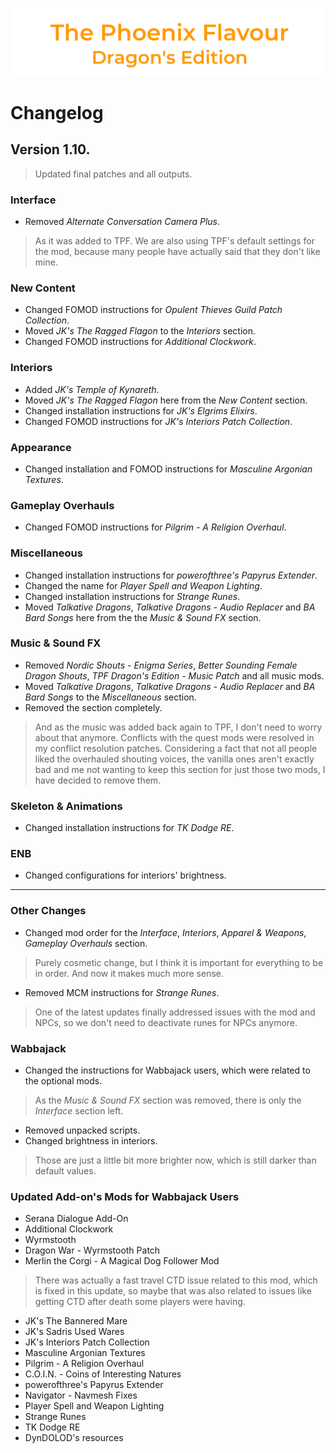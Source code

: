 ![image](images/Banner.png)

# Changelog

## Version 1.10.

> Updated final patches and all outputs.

### Interface

* Removed _Alternate Conversation Camera Plus_.
> As it was added to TPF. We are also using TPF's default settings for the mod, because many people have actually said that they don't like mine.

### New Content

* Changed FOMOD instructions for _Opulent Thieves Guild Patch Collection_.
* Moved _JK's The Ragged Flagon_ to the _Interiors_ section.
* Changed FOMOD instructions for _Additional Clockwork_.

### Interiors

* Added _JK's Temple of Kynareth_.
* Moved _JK's The Ragged Flagon_ here from the _New Content_ section.
* Changed installation instructions for _JK's Elgrims Elixirs_.
* Changed FOMOD instructions for _JK's Interiors Patch Collection_.

### Appearance

* Changed installation and FOMOD instructions for _Masculine Argonian Textures_.

### Gameplay Overhauls

* Changed FOMOD instructions for _Pilgrim - A Religion Overhaul_.

### Miscellaneous

* Changed installation instructions for _powerofthree's Papyrus Extender_.
* Changed the name for _Player Spell and Weapon Lighting_.
* Changed installation instructions for _Strange Runes_.
* Moved _Talkative Dragons_, _Talkative Dragons - Audio Replacer_ and _BA Bard Songs_ here from the the _Music & Sound FX_ section.

### Music & Sound FX

* Removed _Nordic Shouts - Enigma Series_, _Better Sounding Female Dragon Shouts_, _TPF Dragon's Edition - Music Patch_ and all music mods.
* Moved _Talkative Dragons_, _Talkative Dragons - Audio Replacer_ and _BA Bard Songs_ to the _Miscellaneous_ section.
* Removed the section completely.
> And as the music was added back again to TPF, I don't need to worry about that anymore. 
Conflicts with the quest mods were resolved in my conflict resolution patches. Considering a fact that not all people liked the overhauled shouting voices, the vanilla ones aren't exactly bad and me not wanting to keep this section for just those two mods, I have decided to remove them.

### Skeleton & Animations

* Changed installation instructions for _TK Dodge RE_.

### ENB

* Changed configurations for interiors' brightness.

---

### Other Changes

* Changed mod order for the _Interface_, _Interiors_, _Apparel & Weapons_, _Gameplay Overhauls_ section.
> Purely cosmetic change, but I think it is important for everything to be in order. And now it makes much more sense.
* Removed MCM instructions for _Strange Runes_.
> One of the latest updates finally addressed issues with the mod and NPCs, so we don't need to deactivate runes for NPCs anymore.

### Wabbajack

* Changed the instructions for Wabbajack users, which were related to the optional mods.
> As the _Music & Sound FX_ section was removed, there is only the _Interface_ section left.
* Removed unpacked scripts.
* Changed brightness in interiors.
> Those are just a little bit more brighter now, which is still darker than default values.

### Updated Add-on's Mods for Wabbajack Users

* Serana Dialogue Add-On
* Additional Clockwork
* Wyrmstooth
* Dragon War - Wyrmstooth Patch
* Merlin the Corgi - A Magical Dog Follower Mod
> There was actually a fast travel CTD issue related to this mod, which is fixed in this update, so maybe that was also related to issues like getting CTD after death some players were having.
* JK's The Bannered Mare
* JK's Sadris Used Wares
* JK's Interiors Patch Collection
* Masculine Argonian Textures
* Pilgrim - A Religion Overhaul
* C.O.I.N. - Coins of Interesting Natures
* powerofthree's Papyrus Extender
* Navigator - Navmesh Fixes
* Player Spell and Weapon Lighting
* Strange Runes
* TK Dodge RE
* DynDOLOD's resources
